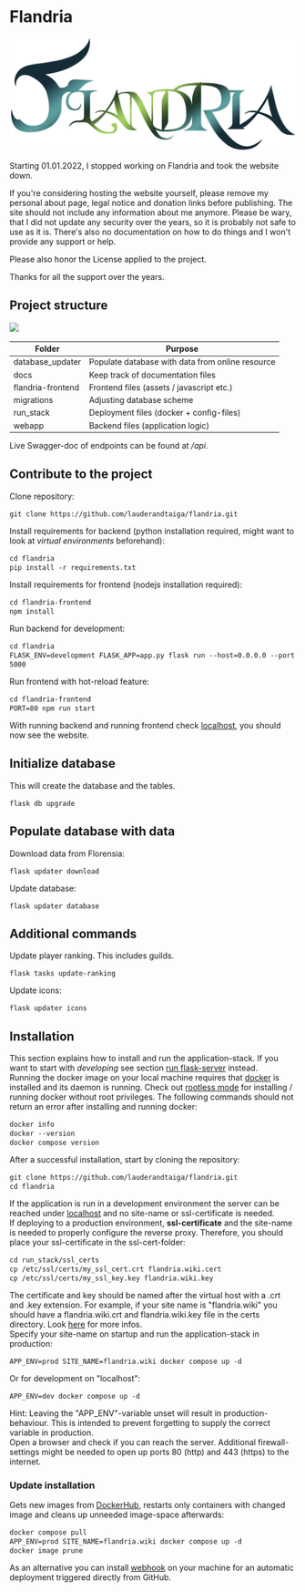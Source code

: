 # Flandria
![](/webapp/static/assets/logo.png?raw=True)


Starting 01.01.2022, I stopped working on Flandria and took the website down.

If you're considering hosting the website yourself, please remove my personal about page, legal notice and donation links before publishing. The site should not include any information about me anymore.
Please be wary, that I did not update any security over the years, so it is probably not safe to use as it is.
There's also no documentation on how to do things and I won't provide any support or help.

Please also honor the License applied to the project.

Thanks for all the support over the years.

## Project structure
![](C:\Projekte\Flandria\flandria\docs\flandria_stack.jpg)

Folder            | Purpose
------------------|----------
database_updater  | Populate database with data from online resource
docs              | Keep track of documentation files
flandria-frontend | Frontend files (assets / javascript etc.)
migrations        | Adjusting database scheme
run_stack         | Deployment files (docker + config-files)
webapp            | Backend files (application logic)

Live Swagger-doc of endpoints can be found at _/api_.

Contribute to the project
--------------------------------
Clone repository:
```
git clone https://github.com/lauderandtaiga/flandria.git
```
Install requirements for backend (python installation required, might want to look at _virtual environments_ beforehand):
```commandline
cd flandria
pip install -r requirements.txt
```
Install requirements for frontend (nodejs installation required):
```commandline
cd flandria-frontend
npm install
```
Run backend for development:
```commandline
cd flandria
FLASK_ENV=development FLASK_APP=app.py flask run --host=0.0.0.0 --port 5000
```
Run frontend with hot-reload feature:
```commandline
cd flandria-frontend
PORT=80 npm run start
```
With running backend and running frontend check [localhost](http://localhost), you should now see the website.

Initialize database
--------------------------------
This will create the database and the tables.
```commandline
flask db upgrade
```

Populate database with data
--------------------------------
Download data from Florensia:
```commandline
flask updater download
```
Update database:
```commandline
flask updater database
```

Additional commands
--------------------------------
Update player ranking. This includes guilds.
```commandline
flask tasks update-ranking
```
Update icons:
```commandline
flask updater icons
```

## Installation ##
This section explains how to install and run the application-stack. If you want to start with _developing_ see section
[run flask-server](#run-flask-server) instead.</br>
Running the docker image on your local machine requires that [docker](https://docs.docker.com/get-docker/) is installed
and its daemon is running. Check out [rootless mode](https://docs.docker.com/engine/security/rootless/#install)
for installing / running docker without root privileges. The following
commands should not return an error after installing and running docker:
```commandline
docker info
docker --version
docker compose version
```
After a successful installation, start by cloning the repository:
```commandline
git clone https://github.com/lauderandtaiga/flandria.git
cd flandria
```
If the application is run in a development environment the server can be reached under [localhost](http://localhost/)
and no site-name or ssl-certificate is needed.</br>
If deploying to a production environment, **ssl-certificate** and the site-name is needed to properly configure the
reverse proxy.
Therefore, you should place your ssl-certificate in the ssl-cert-folder:
```commandline
cd run_stack/ssl_certs
cp /etc/ssl/certs/my_ssl_cert.crt flandria.wiki.cert
cp /etc/ssl/certs/my_ssl_key.key flandria.wiki.key
```
The certificate and key should be named after the virtual host with a .crt and .key extension. For example, if your
site name is "flandria.wiki" you should have a flandria.wiki.crt and flandria.wiki.key file in the certs directory. Look
[here](https://github.com/nginx-proxy/nginx-proxy) for more infos.</br>
Specify your site-name on startup and run the application-stack in production:
```commandline
APP_ENV=prod SITE_NAME=flandria.wiki docker compose up -d
```
Or for development on "localhost":
```commandline
APP_ENV=dev docker compose up -d
```
Hint: Leaving the "APP_ENV"-variable unset will result in production-behaviour. This is intended to prevent forgetting
to supply the correct variable in production.</br>
Open a browser and check if you can reach the server. Additional firewall-settings might be needed to open up ports
80 (http) and 443 (https) to the internet.

### Update installation ###
Gets new images from [DockerHub](https://hub.docker.com/r/florensiacommunity/flandria), restarts only containers with
changed image and cleans up unneeded image-space afterwards:
```commandline
docker compose pull
APP_ENV=prod SITE_NAME=flandria.wiki docker compose up -d
docker image prune
```
As an alternative you can install [webhook](https://github.com/adnanh/webhook) on your machine for an automatic
deployment triggered directly from GitHub.